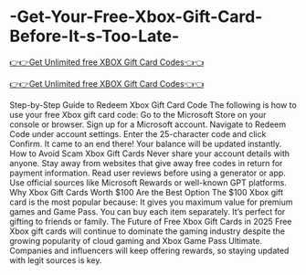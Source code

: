 # -Get-Your-Free-Xbox-Gift-Card-Before-It-s-Too-Late-

[👉👉Get Unlimited free XBOX Gift Card Codes👈👈](https://md.abdulmanik.com/xbox1/)

[👉👉Get Unlimited free XBOX Gift Card Codes👈👈](https://md.abdulmanik.com/xbox1/)

Step-by-Step Guide to Redeem Xbox Gift Card Code
 The following is how to use your free Xbox gift card code: Go to the Microsoft Store on your console or browser.
 Sign up for a Microsoft account.  Navigate to Redeem Code under account settings.
 Enter the 25-character code and click Confirm.
 It came to an end there! Your balance will be updated instantly.
 How to Avoid Scam Xbox Gift Cards Never share your account details with anyone.
 Stay away from websites that give away free codes in return for payment information. Read user reviews before using a generator or app.  Use official sources like Microsoft Rewards or well-known GPT platforms.
 Why Xbox Gift Cards Worth $100 Are the Best Option The $100 Xbox gift card is the most popular because:
 It gives you maximum value for premium games and Game Pass.
 You can buy each item separately. It’s perfect for gifting to friends or family.
 The Future of Free Xbox Gift Cards in 2025
 Free Xbox gift cards will continue to dominate the gaming industry despite the growing popularity of cloud gaming and Xbox Game Pass Ultimate.    Companies and influencers will keep offering rewards, so staying updated with legit sources is key.
